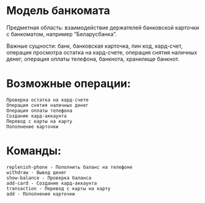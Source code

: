 # Модель банкомата 
Предметная область: взаимодействие держателей банковской карточки с банкоматом, например “Беларусбанка”.

Важные сущности: банк, банковская карточка, пин код, кард-счет, операция просмотра остатка на кард-счете, операция снятия наличных денег, операция оплаты телефона, банкнота, хранилище банкнот.

# Возможные операции:
    Проверка остатка на кард-счете
    Операция снятия наличных денег
    Операция оплаты телефона
    Создание кард-аккаунта
	Перевод с карты на карту
    Пополнение карточки

# Команды:
    replenish-phone - Пополнить баланс на телефоне
    withdraw - Вывод денег
    show-balance - Проверка баланса
    add-card - Создание кард-аккаунта
	transaction - Перевод с карты на карту
    add - Пополнение карточки
    

